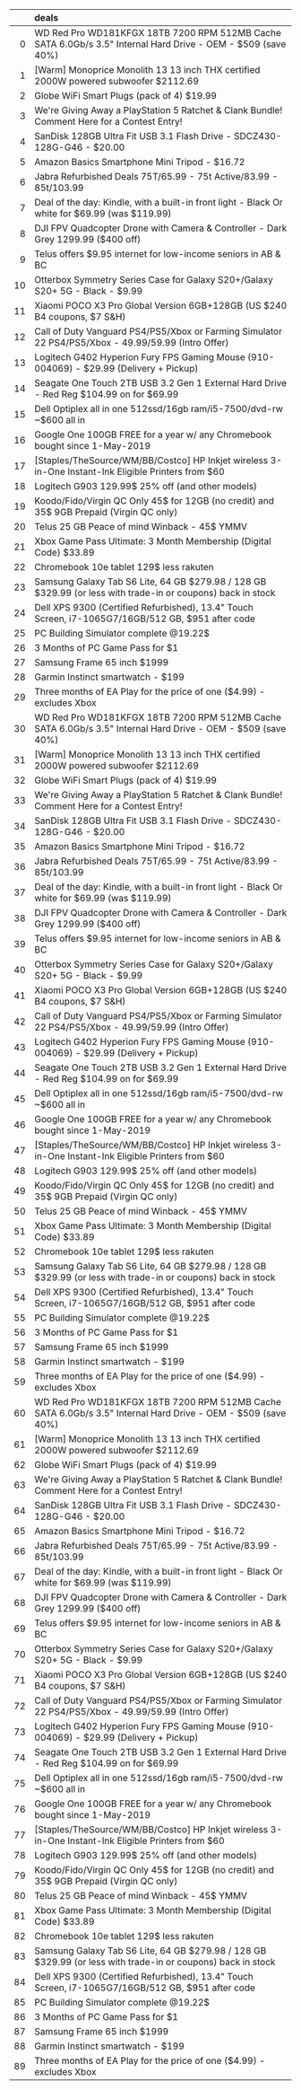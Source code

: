 |    | deals                                                                                                        |
|---:|:-------------------------------------------------------------------------------------------------------------|
|  0 | WD Red Pro WD181KFGX 18TB 7200 RPM 512MB Cache SATA 6.0Gb/s 3.5" Internal Hard Drive - OEM - $509 (save 40%) |
|  1 | [Warm] Monoprice Monolith 13 13 inch THX certified 2000W powered subwoofer $2112.69                          |
|  2 | Globe WiFi Smart Plugs (pack of 4) $19.99                                                                    |
|  3 | We're Giving Away a PlayStation 5 Ratchet & Clank Bundle! Comment Here for a Contest Entry!                  |
|  4 | SanDisk 128GB Ultra Fit USB 3.1 Flash Drive - SDCZ430-128G-G46 - $20.00                                      |
|  5 | Amazon Basics Smartphone Mini Tripod - $16.72                                                                |
|  6 | Jabra Refurbished Deals 75T/65.99 - 75t Active/83.99 - 85t/103.99                                            |
|  7 | Deal of the day: Kindle, with a built-in front light - Black Or white for $69.99 (was $119.99)               |
|  8 | DJI FPV Quadcopter Drone with Camera & Controller - Dark Grey 1299.99 ($400 off)                             |
|  9 | Telus offers $9.95 internet for low-income seniors in AB & BC                                                |
| 10 | Otterbox Symmetry Series Case for Galaxy S20+/Galaxy S20+ 5G - Black - $9.99                                 |
| 11 | Xiaomi POCO X3 Pro Global Version 6GB+128GB (US $240 B4 coupons, $7 S&H)                                     |
| 12 | Call of Duty Vanguard PS4/PS5/Xbox or Farming Simulator 22 PS4/PS5/Xbox - $49.99/$59.99 (Intro Offer)        |
| 13 | Logitech G402 Hyperion Fury FPS Gaming Mouse (910-004069) - $29.99 (Delivery + Pickup)                       |
| 14 | Seagate One Touch 2TB USB 3.2 Gen 1 External Hard Drive - Red Reg $104.99 on for $69.99                      |
| 15 | Dell Optiplex all in one 512ssd/16gb ram/i5-7500/dvd-rw ~$600 all in                                         |
| 16 | Google One 100GB FREE for a year w/ any Chromebook bought since 1-May-2019                                   |
| 17 | [Staples/TheSource/WM/BB/Costco] HP Inkjet wireless 3-in-One Instant-Ink Eligible Printers from $60          |
| 18 | Logitech G903 129.99$ 25% off (and other models)                                                             |
| 19 | Koodo/Fido/Virgin QC Only 45$ for 12GB (no credit) and 35$ 9GB Prepaid (Virgin QC only)                      |
| 20 | Telus 25 GB Peace of mind Winback - 45$ YMMV                                                                 |
| 21 | Xbox Game Pass Ultimate: 3 Month Membership (Digital Code) $33.89                                            |
| 22 | Chromebook 10e tablet 129$ less rakuten                                                                      |
| 23 | Samsung Galaxy Tab S6 Lite, 64 GB $279.98 / 128 GB $329.99 (or less with trade-in or coupons) back in stock  |
| 24 | Dell XPS 9300 (Certified Refurbished), 13.4" Touch Screen, i7-1065G7/16GB/512 GB, $951 after code            |
| 25 | PC Building Simulator complete @19.22$                                                                       |
| 26 | 3 Months of PC Game Pass for $1                                                                              |
| 27 | Samsung Frame 65 inch $1999                                                                                  |
| 28 | Garmin Instinct smartwatch - $199                                                                            |
| 29 | Three months of EA Play for the price of one ($4.99) - excludes Xbox                                         |
| 30 | WD Red Pro WD181KFGX 18TB 7200 RPM 512MB Cache SATA 6.0Gb/s 3.5" Internal Hard Drive - OEM - $509 (save 40%) |
| 31 | [Warm] Monoprice Monolith 13 13 inch THX certified 2000W powered subwoofer $2112.69                          |
| 32 | Globe WiFi Smart Plugs (pack of 4) $19.99                                                                    |
| 33 | We're Giving Away a PlayStation 5 Ratchet & Clank Bundle! Comment Here for a Contest Entry!                  |
| 34 | SanDisk 128GB Ultra Fit USB 3.1 Flash Drive - SDCZ430-128G-G46 - $20.00                                      |
| 35 | Amazon Basics Smartphone Mini Tripod - $16.72                                                                |
| 36 | Jabra Refurbished Deals 75T/65.99 - 75t Active/83.99 - 85t/103.99                                            |
| 37 | Deal of the day: Kindle, with a built-in front light - Black Or white for $69.99 (was $119.99)               |
| 38 | DJI FPV Quadcopter Drone with Camera & Controller - Dark Grey 1299.99 ($400 off)                             |
| 39 | Telus offers $9.95 internet for low-income seniors in AB & BC                                                |
| 40 | Otterbox Symmetry Series Case for Galaxy S20+/Galaxy S20+ 5G - Black - $9.99                                 |
| 41 | Xiaomi POCO X3 Pro Global Version 6GB+128GB (US $240 B4 coupons, $7 S&H)                                     |
| 42 | Call of Duty Vanguard PS4/PS5/Xbox or Farming Simulator 22 PS4/PS5/Xbox - $49.99/$59.99 (Intro Offer)        |
| 43 | Logitech G402 Hyperion Fury FPS Gaming Mouse (910-004069) - $29.99 (Delivery + Pickup)                       |
| 44 | Seagate One Touch 2TB USB 3.2 Gen 1 External Hard Drive - Red Reg $104.99 on for $69.99                      |
| 45 | Dell Optiplex all in one 512ssd/16gb ram/i5-7500/dvd-rw ~$600 all in                                         |
| 46 | Google One 100GB FREE for a year w/ any Chromebook bought since 1-May-2019                                   |
| 47 | [Staples/TheSource/WM/BB/Costco] HP Inkjet wireless 3-in-One Instant-Ink Eligible Printers from $60          |
| 48 | Logitech G903 129.99$ 25% off (and other models)                                                             |
| 49 | Koodo/Fido/Virgin QC Only 45$ for 12GB (no credit) and 35$ 9GB Prepaid (Virgin QC only)                      |
| 50 | Telus 25 GB Peace of mind Winback - 45$ YMMV                                                                 |
| 51 | Xbox Game Pass Ultimate: 3 Month Membership (Digital Code) $33.89                                            |
| 52 | Chromebook 10e tablet 129$ less rakuten                                                                      |
| 53 | Samsung Galaxy Tab S6 Lite, 64 GB $279.98 / 128 GB $329.99 (or less with trade-in or coupons) back in stock  |
| 54 | Dell XPS 9300 (Certified Refurbished), 13.4" Touch Screen, i7-1065G7/16GB/512 GB, $951 after code            |
| 55 | PC Building Simulator complete @19.22$                                                                       |
| 56 | 3 Months of PC Game Pass for $1                                                                              |
| 57 | Samsung Frame 65 inch $1999                                                                                  |
| 58 | Garmin Instinct smartwatch - $199                                                                            |
| 59 | Three months of EA Play for the price of one ($4.99) - excludes Xbox                                         |
| 60 | WD Red Pro WD181KFGX 18TB 7200 RPM 512MB Cache SATA 6.0Gb/s 3.5" Internal Hard Drive - OEM - $509 (save 40%) |
| 61 | [Warm] Monoprice Monolith 13 13 inch THX certified 2000W powered subwoofer $2112.69                          |
| 62 | Globe WiFi Smart Plugs (pack of 4) $19.99                                                                    |
| 63 | We're Giving Away a PlayStation 5 Ratchet & Clank Bundle! Comment Here for a Contest Entry!                  |
| 64 | SanDisk 128GB Ultra Fit USB 3.1 Flash Drive - SDCZ430-128G-G46 - $20.00                                      |
| 65 | Amazon Basics Smartphone Mini Tripod - $16.72                                                                |
| 66 | Jabra Refurbished Deals 75T/65.99 - 75t Active/83.99 - 85t/103.99                                            |
| 67 | Deal of the day: Kindle, with a built-in front light - Black Or white for $69.99 (was $119.99)               |
| 68 | DJI FPV Quadcopter Drone with Camera & Controller - Dark Grey 1299.99 ($400 off)                             |
| 69 | Telus offers $9.95 internet for low-income seniors in AB & BC                                                |
| 70 | Otterbox Symmetry Series Case for Galaxy S20+/Galaxy S20+ 5G - Black - $9.99                                 |
| 71 | Xiaomi POCO X3 Pro Global Version 6GB+128GB (US $240 B4 coupons, $7 S&H)                                     |
| 72 | Call of Duty Vanguard PS4/PS5/Xbox or Farming Simulator 22 PS4/PS5/Xbox - $49.99/$59.99 (Intro Offer)        |
| 73 | Logitech G402 Hyperion Fury FPS Gaming Mouse (910-004069) - $29.99 (Delivery + Pickup)                       |
| 74 | Seagate One Touch 2TB USB 3.2 Gen 1 External Hard Drive - Red Reg $104.99 on for $69.99                      |
| 75 | Dell Optiplex all in one 512ssd/16gb ram/i5-7500/dvd-rw ~$600 all in                                         |
| 76 | Google One 100GB FREE for a year w/ any Chromebook bought since 1-May-2019                                   |
| 77 | [Staples/TheSource/WM/BB/Costco] HP Inkjet wireless 3-in-One Instant-Ink Eligible Printers from $60          |
| 78 | Logitech G903 129.99$ 25% off (and other models)                                                             |
| 79 | Koodo/Fido/Virgin QC Only 45$ for 12GB (no credit) and 35$ 9GB Prepaid (Virgin QC only)                      |
| 80 | Telus 25 GB Peace of mind Winback - 45$ YMMV                                                                 |
| 81 | Xbox Game Pass Ultimate: 3 Month Membership (Digital Code) $33.89                                            |
| 82 | Chromebook 10e tablet 129$ less rakuten                                                                      |
| 83 | Samsung Galaxy Tab S6 Lite, 64 GB $279.98 / 128 GB $329.99 (or less with trade-in or coupons) back in stock  |
| 84 | Dell XPS 9300 (Certified Refurbished), 13.4" Touch Screen, i7-1065G7/16GB/512 GB, $951 after code            |
| 85 | PC Building Simulator complete @19.22$                                                                       |
| 86 | 3 Months of PC Game Pass for $1                                                                              |
| 87 | Samsung Frame 65 inch $1999                                                                                  |
| 88 | Garmin Instinct smartwatch - $199                                                                            |
| 89 | Three months of EA Play for the price of one ($4.99) - excludes Xbox                                         |